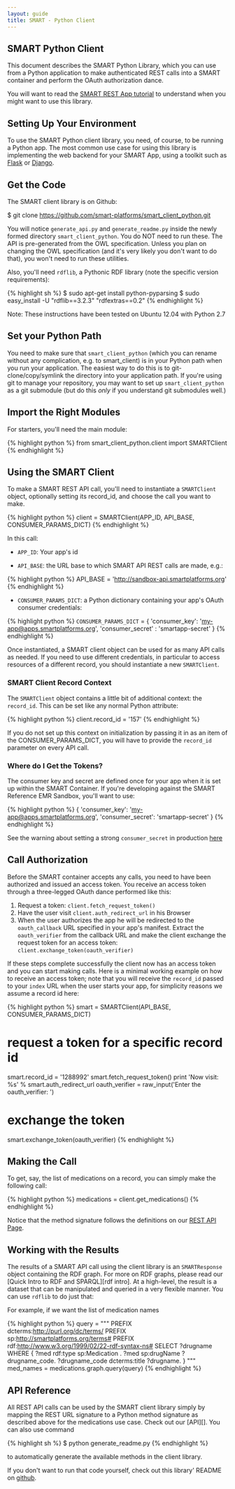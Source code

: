 ```yaml
---
layout: guide
title: SMART - Python Client
---
```


## SMART Python Client

<div class='simple_box'>
  <p>
    This document describes the SMART Python Library, which you can use from a
    Python application to make authenticated REST calls into a SMART container
    and perform the OAuth authorization dance.
  </p>
  <p>
    You will want to read the
    <a href='/guide/tutorials/smart_rest.html'>SMART REST App tutorial</a>
    to understand when you might want to use this library.
  </p>
</div>


## Setting Up Your Environment

To use the SMART Python client library, you need, of course, to be
running a Python app. The most common use case for using this library is
implementing the web backend for your SMART App, using a toolkit such as
[Flask](http://flask.pocoo.org/) or [Django](http://djangoproject.com/).


## Get the Code

The SMART client library is on Github:

  $ git clone https://github.com/smart-platforms/smart_client_python.git

You will notice `generate_api.py` and `generate_readme.py` inside the newly formed
directory `smart_client_python`. You do NOT need to run these. The API is
pre-generated from the OWL specification. Unless you plan on changing the OWL
specification (and it's very likely you don't want to do that), you won't need
to run these utilities.

Also, you'll need `rdflib`, a Pythonic RDF library (note the specific version requirements):

{% highlight sh %}
  $ sudo apt-get install python-pyparsing
  $ sudo easy_install -U "rdflib==3.2.3" "rdfextras==0.2"
{% endhighlight %}

Note: These instructions have been tested on Ubuntu 12.04 with Python 2.7

## Set your Python Path

You need to make sure that `smart_client_python` (which you can rename
without any complication, e.g. to smart_client) is in your Python path
when you run your application. The easiest way to do this is to
git-clone/copy/symlink the directory into your application path. If
you're using git to manage your repository, you may want to set up
`smart_client_python` as a git submodule (but do this _only_ if you
understand git submodules well.)


## Import the Right Modules

For starters, you'll need the main module:

{% highlight python %}
  from smart_client_python.client import SMARTClient
{% endhighlight  %}


## Using the SMART Client

To make a SMART REST API call, you'll need to instantiate a
`SMARTClient` object, optionally setting its record_id, and choose the
call you want to make.

{% highlight python %}
  client = SMARTClient(APP_ID, API_BASE, CONSUMER_PARAMS_DICT)
{% endhighlight  %}

In this call:

* `APP_ID`: Your app's id

* `API_BASE`: the URL base to which SMART API REST calls are made, e.g.:

{% highlight python %}
    API_BASE = 'http://sandbox-api.smartplatforms.org'
{% endhighlight %}

* `CONSUMER_PARAMS_DICT`: a Python dictionary containing your app's OAuth
  consumer credentials:

{% highlight python %}
  `CONSUMER_PARAMS_DICT` = {
      'consumer_key': 'my-app@apps.smartplatforms.org',
      'consumer_secret' : 'smartapp-secret'
  }
{% endhighlight %}

Once instantiated, a SMART client object can be used for as many API
calls as needed. If you need to use different credentials, in particular
to access resources of a different record, you should instantiate a new
`SMARTClient`.


### SMART Client Record Context

The `SMARTClient` object contains a little bit of additional context: the
`record_id`. This can be set like any normal Python attribute:

{% highlight python %}
  client.record_id = '157'
{% endhighlight  %}

If you do not set up this context on initialization by passing it in as
an item of the CONSUMER_PARAMS_DICT, you will have to provide the `record_id`
parameter on every API call.


### Where do I Get the Tokens?

The consumer key and secret are defined once for your app when it is set
up within the SMART Container. If you're developing against the SMART
Reference EMR Sandbox, you'll want to use:

{% highlight python %}
{
    'consumer_key': 'my-app@apps.smartplatforms.org',
    'consumer_secret': 'smartapp-secret'
}
{% endhighlight  %}

See the warning about setting a strong `consumer_secret` in
production [here](/guide/tutorials/smart_rest.html#consumer_secret_warning)


## Call Authorization

Before the SMART container accepts any calls, you need to have been authorized
and issued an access token. You receive an access token through a three-legged
OAuth dance performed like this:

1. Request a token: `client.fetch_request_token()`
2. Have the user visit `client.auth_redirect_url` in his Browser
3. When the user authorizes the app he will be redirected to the `oauth_callback`
   URL specified in your app's manifest. Extract the `oauth_verifier` from the
   callback URL and make the client exchange the request token for an access
   token:
   `client.exchange_token(oauth_verifier)`

If these steps complete successfully the client now has an access token and you
can start making calls. Here is a minimal working example on how to receive an
access token; note that you will receive the `record_id` passed to your `index`
URL when the user starts your app, for simplicity reasons we assume a record id
here:

{% highlight python %}
  smart = SMARTClient(API_BASE, CONSUMER_PARAMS_DICT)

  # request a token for a specific record id
  smart.record_id = '1288992'
  smart.fetch_request_token()
  print 'Now visit:  %s' % smart.auth_redirect_url
  oauth_verifier = raw_input('Enter the oauth_verifier: ')

  # exchange the token
  smart.exchange_token(oauth_verifier)
{% endhighlight %}


## Making the Call

To get, say, the list of medications on a record, you can simply make the
following call:

{% highlight python %}
  medications = client.get_medications()
{% endhighlight  %}

Notice that the method signature follows the definitions on our [REST
API Page](/reference/rest_api).


## Working with the Results

The results of a SMART API call using the client library is an `SMARTResponse`
object containing the RDF graph. For more on RDF graphs, please read our
[Quick Intro to RDF and SPARQL][rdf intro]. At a high-level, the result is a
dataset that can be manipulated and queried in a very flexible manner. You can
use `rdflib` to do just that:

For example, if we want the list of medication names

{% highlight python %}
  query = """
           PREFIX dcterms:<http://purl.org/dc/terms/>
           PREFIX sp:<http://smartplatforms.org/terms#>
           PREFIX rdf:<http://www.w3.org/1999/02/22-rdf-syntax-ns#>
           SELECT ?drugname
           WHERE {
             ?med rdf:type sp:Medication .
             ?med sp:drugName ?drugname_code.
             ?drugname_code dcterms:title ?drugname.
           }
           """
  med_names = medications.graph.query(query)
{% endhighlight  %}


## API Reference

All REST API calls can be used by the SMART client library simply by mapping the
REST URL signature to a Python method signature as described above for the
medications use case. Check out our [API][]. You can also use command

{% highlight sh %}
  $ python generate_readme.py
{% endhighlight  %}

to automatically generate the available methods in the client library.

If you don't want to run that code yourself, check out this library' README on
[github](http://github.com/smart-platforms/smart_client_python).
